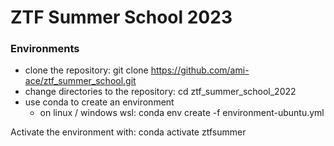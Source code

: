 # ZTF Summer School 2023


### Environments
 
* clone the repository: git clone https://github.com/ami-ace/ztf_summer_school.git
* change directories to the repository: cd ztf_summer_school_2022
* use conda to create an environment
  * on linux / windows wsl: conda env create -f environment-ubuntu.yml

Activate the environment with:
conda activate ztfsummer

